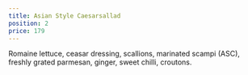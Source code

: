 ```yaml
---
title: Asian Style Caesarsallad
position: 2
price: 179
---
```


Romaine lettuce, ceasar dressing, scallions, marinated scampi (ASC), freshly grated parmesan, ginger, sweet chilli, croutons.
